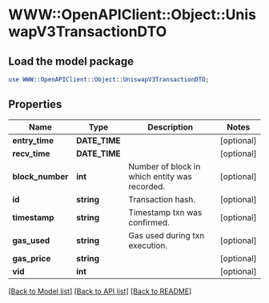 # WWW::OpenAPIClient::Object::UniswapV3TransactionDTO

## Load the model package
```perl
use WWW::OpenAPIClient::Object::UniswapV3TransactionDTO;
```

## Properties
Name | Type | Description | Notes
------------ | ------------- | ------------- | -------------
**entry_time** | **DATE_TIME** |  | [optional] 
**recv_time** | **DATE_TIME** |  | [optional] 
**block_number** | **int** | Number of block in which entity was recorded. | [optional] 
**id** | **string** | Transaction hash. | [optional] 
**timestamp** | **string** | Timestamp txn was confirmed. | [optional] 
**gas_used** | **string** | Gas used during txn execution. | [optional] 
**gas_price** | **string** |  | [optional] 
**vid** | **int** |  | [optional] 

[[Back to Model list]](../README.md#documentation-for-models) [[Back to API list]](../README.md#documentation-for-api-endpoints) [[Back to README]](../README.md)


